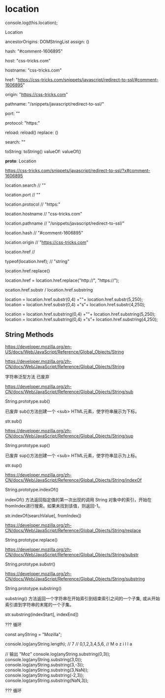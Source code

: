 # location

console.log(this.location);



Location

ancestorOrigins: DOMStringList
assign: ()

hash: "#comment-1606895"

host: "css-tricks.com"

hostname: "css-tricks.com"

href: "https://css-tricks.com/snippets/javascript/redirect-to-ssl/#comment-1606895"

origin: "https://css-tricks.com"

pathname: "/snippets/javascript/redirect-to-ssl/"

port: ""

protocol: "https:"

reload: reload()
replace: ()

search: ""

toString: toString()
valueOf: valueOf()

__proto__: Location



https://css-tricks.com/snippets/javascript/redirect-to-ssl/?x#comment-1606895



location.search
// ""


location.port
// ""


location.protocol
// "https:"



location.hostname
// "css-tricks.com"



location.pathname
// "/snippets/javascript/redirect-to-ssl/"


location.hash
// "#comment-1606895"


location.origin
// "https://css-tricks.com"





location.href
// 

typeof(location.href);
// "string"



location.href.replace()

location.href = location.href.replace("http://", "https://"); 


ocation.href.substr / location.href.substring

location = location.href.substr(0,4) +""+ location.href.substr(5,250);
location = location.href.substr(0,4) +"s"+ location.href.substr(4,250);

location = location.href.substring(0,4) +""+ location.href.substring(5,250);
location = location.href.substring(0,4) +"s"+ location.href.substring(4,250);







## String Methods  


https://developer.mozilla.org/en-US/docs/Web/JavaScript/Reference/Global_Objects/String

https://developer.mozilla.org/zh-CN/docs/Web/JavaScript/Reference/Global_Objects/String

字符串泛型方法 已废弃






https://developer.mozilla.org/zh-CN/docs/Web/JavaScript/Reference/Global_Objects/String/sub

String.prototype.sub()

已废弃 sub()方法创建一个 &lt;sub&gt; HTML元素，使字符串展示为下标。

str.sub()

https://developer.mozilla.org/zh-CN/docs/Web/JavaScript/Reference/Global_Objects/String/sup

String.prototype.sup()

已废弃 sup()方法创建一个 &lt;sub&gt; HTML元素，使字符串显示为上标。

str.sup()




https://developer.mozilla.org/zh-CN/docs/Web/JavaScript/Reference/Global_Objects/String/indexOf

String.prototype.indexOf()

indexOf() 方法返回指定值的第一次出现的调用 String 对象中的索引，开始在fromIndex进行搜索。如果未找到该值，则返回-1。


str.indexOf(searchValue[, fromIndex])




https://developer.mozilla.org/zh-CN/docs/Web/JavaScript/Reference/Global_Objects/String/replace


String.prototype.replace()




https://developer.mozilla.org/zh-CN/docs/Web/JavaScript/Reference/Global_Objects/String/substr


String.prototype.substr()




https://developer.mozilla.org/zh-CN/docs/Web/JavaScript/Reference/Global_Objects/String/substring

String.prototype.substring()


substring() 方法返回一个字符串在开始索引到结束索引之间的一个子集, 或从开始索引直到字符串的末尾的一个子集。

str.substring(indexStart[, indexEnd])


??? 循环

const anyString = "Mozilla";

console.log(anyString.length);
// 7
// 0,1,2,3,4,5,6,
// M o z i l l a


// 输出 "Moz"
console.log(anyString.substring(0,3));
console.log(anyString.substring(3,0));
console.log(anyString.substring(3,-3));
console.log(anyString.substring(3,NaN));
console.log(anyString.substring(-2,3));
console.log(anyString.substring(NaN,3));


??? 循环



























